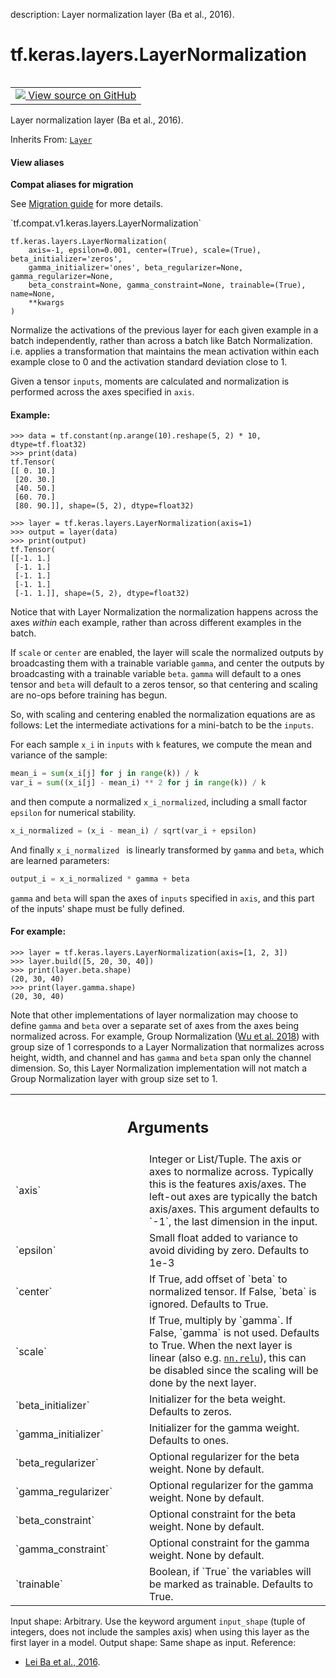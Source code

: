 description: Layer normalization layer (Ba et al., 2016).

<div itemscope itemtype="http://developers.google.com/ReferenceObject">
<meta itemprop="name" content="tf.keras.layers.LayerNormalization" />
<meta itemprop="path" content="Stable" />
<meta itemprop="property" content="__init__"/>
<meta itemprop="property" content="__new__"/>
</div>

# tf.keras.layers.LayerNormalization

<!-- Insert buttons and diff -->

<table class="tfo-notebook-buttons tfo-api nocontent" align="left">
<td>
  <a target="_blank" href="https://github.com/tensorflow/tensorflow/blob/r2.4/tensorflow/python/keras/layers/normalization.py#L996-L1331">
    <img src="https://www.tensorflow.org/images/GitHub-Mark-32px.png" />
    View source on GitHub
  </a>
</td>
</table>



Layer normalization layer (Ba et al., 2016).

Inherits From: [`Layer`](../../../tf/keras/layers/Layer.md)

<section class="expandable">
  <h4 class="showalways">View aliases</h4>
  <p>
<b>Compat aliases for migration</b>
<p>See
<a href="https://www.tensorflow.org/guide/migrate">Migration guide</a> for
more details.</p>
<p>`tf.compat.v1.keras.layers.LayerNormalization`</p>
</p>
</section>

<pre class="devsite-click-to-copy prettyprint lang-py tfo-signature-link">
<code>tf.keras.layers.LayerNormalization(
    axis=-1, epsilon=0.001, center=(True), scale=(True), beta_initializer='zeros',
    gamma_initializer='ones', beta_regularizer=None, gamma_regularizer=None,
    beta_constraint=None, gamma_constraint=None, trainable=(True), name=None,
    **kwargs
)
</code></pre>



<!-- Placeholder for "Used in" -->

Normalize the activations of the previous layer for each given example in a
batch independently, rather than across a batch like Batch Normalization.
i.e. applies a transformation that maintains the mean activation within each
example close to 0 and the activation standard deviation close to 1.

Given a tensor `inputs`, moments are calculated and normalization
is performed across the axes specified in `axis`.

#### Example:



```
>>> data = tf.constant(np.arange(10).reshape(5, 2) * 10, dtype=tf.float32)
>>> print(data)
tf.Tensor(
[[ 0. 10.]
 [20. 30.]
 [40. 50.]
 [60. 70.]
 [80. 90.]], shape=(5, 2), dtype=float32)
```

```
>>> layer = tf.keras.layers.LayerNormalization(axis=1)
>>> output = layer(data)
>>> print(output)
tf.Tensor(
[[-1. 1.]
 [-1. 1.]
 [-1. 1.]
 [-1. 1.]
 [-1. 1.]], shape=(5, 2), dtype=float32)
```

Notice that with Layer Normalization the normalization happens across the
axes *within* each example, rather than across different examples in the
batch.

If `scale` or `center` are enabled, the layer will scale the normalized
outputs by broadcasting them with a trainable variable `gamma`, and center
the outputs by broadcasting with a trainable variable `beta`. `gamma` will
default to a ones tensor and `beta` will default to a zeros tensor, so that
centering and scaling are no-ops before training has begun.

So, with scaling and centering enabled the normalization equations
are as follows:
  Let the intermediate activations for a mini-batch to be the `inputs`.

  For each sample `x_i` in `inputs` with `k` features, we compute the mean and
  variance of the sample:

  ```python
  mean_i = sum(x_i[j] for j in range(k)) / k
  var_i = sum((x_i[j] - mean_i) ** 2 for j in range(k)) / k
  ```

  and then compute a normalized `x_i_normalized`, including a small factor
  `epsilon` for numerical stability.

  ```python
  x_i_normalized = (x_i - mean_i) / sqrt(var_i + epsilon)
  ```

  And finally `x_i_normalized ` is linearly transformed by `gamma` and `beta`,
  which are learned parameters:

  ```python
  output_i = x_i_normalized * gamma + beta
  ```

`gamma` and `beta` will span the axes of `inputs` specified in `axis`, and
this part of the inputs' shape must be fully defined.

#### For example:



```
>>> layer = tf.keras.layers.LayerNormalization(axis=[1, 2, 3])
>>> layer.build([5, 20, 30, 40])
>>> print(layer.beta.shape)
(20, 30, 40)
>>> print(layer.gamma.shape)
(20, 30, 40)
```

Note that other implementations of layer normalization may choose to define
`gamma` and `beta` over a separate set of axes from the axes being
normalized across. For example, Group Normalization
([Wu et al. 2018](https://arxiv.org/abs/1803.08494)) with group size of 1
corresponds to a Layer Normalization that normalizes across height, width,
and channel and has `gamma` and `beta` span only the channel dimension.
So, this Layer Normalization implementation will not match a Group
Normalization layer with group size set to 1.


<!-- Tabular view -->
 <table class="responsive fixed orange">
<colgroup><col width="214px"><col></colgroup>
<tr><th colspan="2"><h2 class="add-link">Arguments</h2></th></tr>

<tr>
<td>
`axis`
</td>
<td>
Integer or List/Tuple. The axis or axes to normalize across. Typically
this is the features axis/axes. The left-out axes are typically the batch
axis/axes. This argument defaults to `-1`, the last dimension in the
input.
</td>
</tr><tr>
<td>
`epsilon`
</td>
<td>
Small float added to variance to avoid dividing by zero. Defaults
to 1e-3
</td>
</tr><tr>
<td>
`center`
</td>
<td>
If True, add offset of `beta` to normalized tensor. If False, `beta`
is ignored. Defaults to True.
</td>
</tr><tr>
<td>
`scale`
</td>
<td>
If True, multiply by `gamma`. If False, `gamma` is not used. Defaults
to True. When the next layer is linear (also e.g. <a href="../../../tf/nn/relu.md"><code>nn.relu</code></a>), this can be
disabled since the scaling will be done by the next layer.
</td>
</tr><tr>
<td>
`beta_initializer`
</td>
<td>
Initializer for the beta weight. Defaults to zeros.
</td>
</tr><tr>
<td>
`gamma_initializer`
</td>
<td>
Initializer for the gamma weight. Defaults to ones.
</td>
</tr><tr>
<td>
`beta_regularizer`
</td>
<td>
Optional regularizer for the beta weight. None by default.
</td>
</tr><tr>
<td>
`gamma_regularizer`
</td>
<td>
Optional regularizer for the gamma weight. None by
default.
</td>
</tr><tr>
<td>
`beta_constraint`
</td>
<td>
Optional constraint for the beta weight. None by default.
</td>
</tr><tr>
<td>
`gamma_constraint`
</td>
<td>
Optional constraint for the gamma weight. None by default.
</td>
</tr><tr>
<td>
`trainable`
</td>
<td>
Boolean, if `True` the variables will be marked as trainable.
Defaults to True.
</td>
</tr>
</table>


Input shape: Arbitrary. Use the keyword argument `input_shape` (tuple of
  integers, does not include the samples axis) when using this layer as the
  first layer in a model.
Output shape: Same shape as input.
Reference:
  - [Lei Ba et al., 2016](https://arxiv.org/abs/1607.06450).

